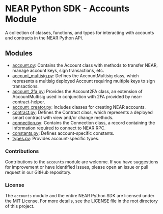 # NEAR Python SDK - Accounts Module

A collection of classes, functions, and types for interacting with accounts and contracts in the NEAR Python API.

## Modules

* [account.py](https://github.com/bpolania/near_api_py/blob/main/packages/accounts/src/account.py): Contains the Account class with methods to transfer NEAR, manage account keys, sign transactions, etc.
* [account_multisig.py](https://github.com/bpolania/near_api_py/blob/main/packages/accounts/src/account_multisig.py): Defines the AccountMultisig class, which represents a multisig deployed Account requiring multiple keys to sign transactions.
* [account_2fa.py](https://github.com/bpolania/near_api_py/blob/main/packages/accounts/src/account_2fa.py): Provides the Account2FA class, an extension of AccountMultisig used in conjunction with 2FA provided by near-contract-helper.
* [account_creator.py](https://github.com/bpolania/near_api_py/blob/main/packages/accounts/src/account_creator.py): Includes classes for creating NEAR accounts.
* [contract.py](https://github.com/bpolania/near_api_py/blob/main/packages/accounts/src/contract.py): Defines the Contract class, which represents a deployed smart contract with view and/or change methods.
* [connection.py](https://github.com/bpolania/near_api_py/blob/main/packages/accounts/src/connection.py): Contains the Connection class, a record containing the information required to connect to NEAR RPC.
* [constants.py](https://github.com/bpolania/near_api_py/blob/main/packages/accounts/src/constants.py): Defines account-specific constants.
* [types.py](https://github.com/bpolania/near_api_py/blob/main/packages/accounts/src/types.py): Provides account-specific types.

### Contributions

Contributions to the `accounts` module are welcome. If you have suggestions for improvement or have identified issues, please open an issue or pull request in our GitHub repository.

### License

The `accounts` module and the entire NEAR Python SDK are licensed under the MIT License. For more details, see the LICENSE file in the root directory of this project.
